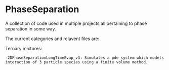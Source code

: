 # PhaseSeparation
A collection of code used in multiple projects all pertaining to phase separation in some way.

The current categories and relavent files are:

Ternary mixtures:

    -2DPhaseSeparationLongTimeEvap_v3: Simulates a pde system which models interaction of 3 particle species using a finite volume method. 
